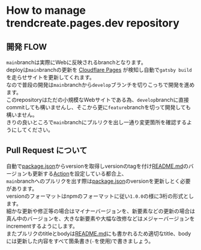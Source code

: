 # How to manage trendcreate.pages.dev repository

## 開発 FLOW

`main`branchは実際にWebに反映されるbranchとなります。  
deployは`main`branchの更新を [Cloudflare Pages](//pages.cloudflare.com/) が検知し自動で`gatsby build`を走らせサイトを更新してくれます。  
なので普段の開発は`main`branchから`develop`ブランチを切りこっちで開発を進めます。  
このrepositoryはただの小規模なWebサイトである為、`develop`branchに直接commitしても構いませんし、そこから更に`feature`branchを切って開発しても構いません。  
きりの良いところで`main`branchにプルリクを出し一通り変更箇所を確認するようにしてください。

## Pull Request について

自動で[package.json](/package.json)からversionを取得しversionのtagを付け[README.md](/README.md)のバージョンも更新する[Action](/.github/workflows/log_versions.yml)を設定している都合上、  
`main`branchへのプルリクを出す際は[package.json](/package.json)のversionを更新しとく必要があります。  
versionのフォーマットはnpmのフォーマットに従い`1.0.0`の様に3桁の形式とします。  
細かな更新や修正等の場合はマイナーバージョンを、新要素などの更新の場合は真ん中のバージョンを、大きな新要素や大幅な改修などはメジャーバージョンをincrementするようにします。  
またプルリクのtitleとbodyは[README.md](/README.md)にも書かれるため適切なtitle、bodyには更新した内容をすべて箇条書き(`-`を使用)で書きましょう。  
